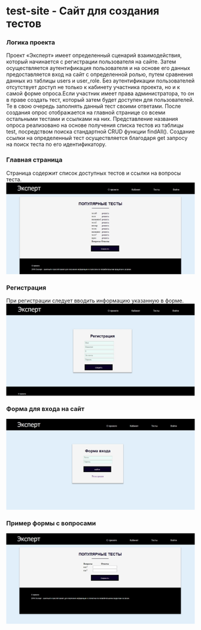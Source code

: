 # test-site - Сайт для создания тестов
 ### Логика проекта
 Проект «Эксперт» имеет определенный сценарий взаимодействия, который начинается с регистрации пользователя на сайте. Затем осуществляется аутентификация пользователя и на основе его данных предоставляется вход на сайт с определенной ролью, путем сравнения данных из таблицы users и user_role. Без аутентификации пользователей отсутствует доступ не только к кабинету участника проекта, но и к самой форме опроса.Если участник имеет права администратора, то он в праве создать тест, который затем будет доступен для пользователей. Те в свою очередь заполнять данный тест своими ответами. После создания опрос отображается на главной странице со всеми остальными тестами и ссылками на них. Представление названия опроса реализовано на основе получения списка тестов из таблицы test, посредством поиска стандартной CRUD функции findAll(). Создание ссылки на определенный тест осуществляется благодаря get запросу на поиск теста по его идентификатору.
 ### Главная страница  
Страница содержит список доступных тестов и ссылки на вопросы теста. 
![alt text](https://github.com/Alenale/test-site/blob/master/homePage.jpg)
 ### Регистрация 
 При регистрации следует вводить информацию указанную в форме.
 ![alt text](https://github.com/Alenale/test-site/blob/master/registrationPage.jpg)
 ### Форма для входа на сайт
 ![alt text](https://github.com/Alenale/test-site/blob/master/loginPage.jpg)
 ### Пример формы с вопросами
 ![alt text](https://github.com/Alenale/test-site/blob/master/questionPage.jpg)
 
